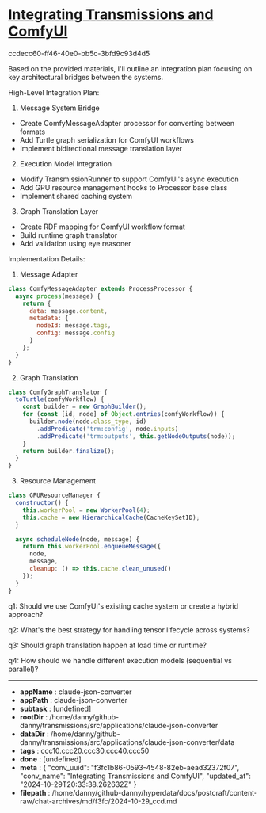 # [Integrating Transmissions and ComfyUI](https://claude.ai/chat/f3fc1b86-0593-4548-82eb-aead32372f07)

ccdecc60-ff46-40e0-bb5c-3bfd9c93d4d5

 Based on the provided materials, I'll outline an integration plan focusing on key architectural bridges between the systems.

High-Level Integration Plan:

1. Message System Bridge
- Create ComfyMessageAdapter processor for converting between formats
- Add Turtle graph serialization for ComfyUI workflows
- Implement bidirectional message translation layer

2. Execution Model Integration
- Modify TransmissionRunner to support ComfyUI's async execution
- Add GPU resource management hooks to Processor base class
- Implement shared caching system

3. Graph Translation Layer
- Create RDF mapping for ComfyUI workflow format
- Build runtime graph translator
- Add validation using eye reasoner

Implementation Details:

1. Message Adapter
```javascript
class ComfyMessageAdapter extends ProcessProcessor {
  async process(message) {
    return {
      data: message.content,
      metadata: {
        nodeId: message.tags,
        config: message.config
      }
    };
  }
}
```

2. Graph Translation
```javascript
class ComfyGraphTranslator {
  toTurtle(comfyWorkflow) {
    const builder = new GraphBuilder();
    for (const [id, node] of Object.entries(comfyWorkflow)) {
      builder.node(node.class_type, id)
        .addPredicate('trm:config', node.inputs)
        .addPredicate('trm:outputs', this.getNodeOutputs(node));
    }
    return builder.finalize();
  }
}
```

3. Resource Management
```javascript
class GPUResourceManager {
  constructor() {
    this.workerPool = new WorkerPool(4);
    this.cache = new HierarchicalCache(CacheKeySetID);
  }

  async scheduleNode(node, message) {
    return this.workerPool.enqueueMessage({
      node,
      message,
      cleanup: () => this.cache.clean_unused()
    });
  }
}
```

q1: Should we use ComfyUI's existing cache system or create a hybrid approach?

q2: What's the best strategy for handling tensor lifecycle across systems?

q3: Should graph translation happen at load time or runtime?

q4: How should we handle different execution models (sequential vs parallel)?

---

* **appName** : claude-json-converter
* **appPath** : claude-json-converter
* **subtask** : [undefined]
* **rootDir** : /home/danny/github-danny/transmissions/src/applications/claude-json-converter
* **dataDir** : /home/danny/github-danny/transmissions/src/applications/claude-json-converter/data
* **tags** : ccc10.ccc20.ccc30.ccc40.ccc50
* **done** : [undefined]
* **meta** : {
  "conv_uuid": "f3fc1b86-0593-4548-82eb-aead32372f07",
  "conv_name": "Integrating Transmissions and ComfyUI",
  "updated_at": "2024-10-29T20:33:38.262632Z"
}
* **filepath** : /home/danny/github-danny/hyperdata/docs/postcraft/content-raw/chat-archives/md/f3fc/2024-10-29_ccd.md